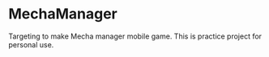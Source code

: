 # MechaManager
Targeting to make Mecha manager mobile game.
This is practice project for personal use.
